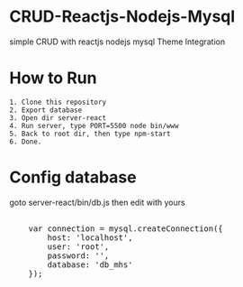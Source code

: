# CRUD-Reactjs-Nodejs-Mysql
simple CRUD with reactjs nodejs mysql Theme Integration

# How to Run
    1. Clone this repository
    2. Export database
    3. Open dir server-react
    4. Run server, type PORT=5500 node bin/www
    5. Back to root dir, then type npm-start
    6. Done. 

# Config database
goto server-react/bin/db.js then edit with yours
<pre>

    var connection = mysql.createConnection({
        host: 'localhost',
        user: 'root',
        password: '',
        database: 'db_mhs'
    });
</pre>
